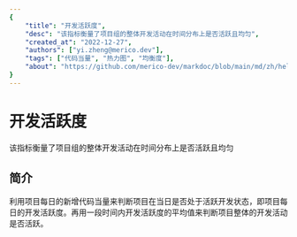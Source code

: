 ```yaml
---
{
    "title": "开发活跃度",
    "desc": "该指标衡量了项目组的整体开发活动在时间分布上是否活跃且均匀",
    "created_at": "2022-12-27",
    "authors": ["yi.zheng@merico.dev"],
    "tags": ["代码当量", "热力图", "均衡度"],
    "about": "https://github.com/merico-dev/markdoc/blob/main/md/zh/help-sample.md",
}
---
```


# 开发活跃度

该指标衡量了项目组的整体开发活动在时间分布上是否活跃且均匀

## 简介

<div data-section="abstract">

利用项目每日的新增代码当量来判断项目在当日是否处于活跃开发状态，即项目每日的开发活跃度。再用一段时间内开发活跃度的平均值来判断项目整体的开发活动是否活跃。

</div>
